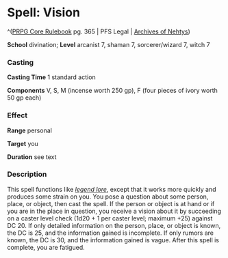 # Spell: Vision

^([PRPG Core Rulebook][ss-vision] pg. 365 | PFS Legal | [Archives of Nehtys][sn-vision])

**School** divination; **Level** arcanist 7, shaman 7, sorcerer/wizard 7, witch 7

### Casting

**Casting Time** 1 standard action  

**Components** V, S, M (incense worth 250 gp), F (four pieces of ivory worth 50 gp each)

### Effect

**Range** personal  

**Target** you  

**Duration** see text

### Description

This spell functions like _[legend lore]_, except that it works more quickly and produces some strain on you. You pose a question about some person, place, or object, then cast the spell. If the person or object is at hand or if you are in the place in question, you receive a vision about it by succeeding on a caster level check (1d20 + 1 per caster level; maximum +25) against DC 20. If only detailed information on the person, place, or object is known, the DC is 25, and the information gained is incomplete. If only rumors are known, the DC is 30, and the information gained is vague. After this spell is complete, you are fatigued.

[ss-vision]: http://paizo.com/pathfinderRPG/v57
[sn-vision]: http://www.archivesofnethys.com/SpellDisplay.aspx?ItemName=Vision
[legend lore]: http://www.archivesofnethys.com/SpellDisplay.aspx?ItemName=legend%20lore